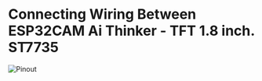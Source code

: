 # Connecting Wiring Between ESP32CAM Ai Thinker - TFT 1.8 inch. ST7735
![Pinout](https://www.google.com/url?sa=i&url=https%3A%2F%2Fwww.hackster.io%2Falankrantas%2Ftinyml-live-image-classification-on-esp32-cam-and-tft-de1a53&psig=AOvVaw1aPIcvYDtHQ1PYSlPBif4q&ust=1681675733037000&source=images&cd=vfe&ved=0CBEQjRxqFwoTCKCEr7fYrP4CFQAAAAAdAAAAABAS?=250x250)